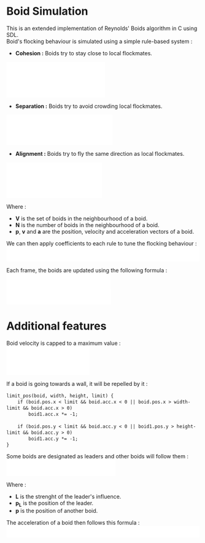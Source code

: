 # Boid Simulation

This is an extended implementation of Reynolds' Boids algorithm in C using SDL.<br>
Boid's flocking behaviour is simulated using a simple rule-based system :
- **Cohesion :** Boids try to stay close to local flockmates.<br>
<img align="center" src="images/coh.svg">

- **Separation :** Boids try to avoid crowding local flockmates.<br>
<img align="center" src="images/sep.svg">

- **Alignment :** Boids try to fly the same direction as local flockmates.<br>
<img align="center" src="images/ali.svg">

Where :
- **V** is the set of boids in the neighbourhood of a boid.
- **N** is the number of boids in the neighbourhood of a boid.
- **p**, **v** and **a** are the position, velocity and acceleration vectors of a boid.

We can then apply coefficients to each rule to tune the flocking behaviour :<br>
<img align="center" src="images/acc.svg">

Each frame, the boids are updated using the following formula :<br>
<img align="center" src="images/vel.svg">
<img align="center" src="images/pos.svg">

# Additional features

Boid velocity is capped to a maximum value :<br>
<img align="center" src="images/vel_cap.svg">

If a boid is going towards a wall, it will be repelled by it :
```
limit_pos(boid, width, height, limit) {
    if (boid.pos.x < limit && boid.acc.x < 0 || boid.pos.x > width-limit && boid.acc.x > 0)
        boid1.acc.x *= -1;

    if (boid.pos.y < limit && boid.acc.y < 0 || boid1.pos.y > height-limit && boid.acc.y > 0)
        boid1.acc.y *= -1;
}
```

Some boids are designated as leaders and other boids will follow them :<br>
<img align="center" src="images/leader.svg">

Where :
- **L** is the strenght of the leader's influence.
- **p<sub>L</sub>** is the position of the leader.
- **p** is the position of another boid.

The acceleration of a boid then follows this formula :<br>
<img align="center" src="images/acc2.svg">